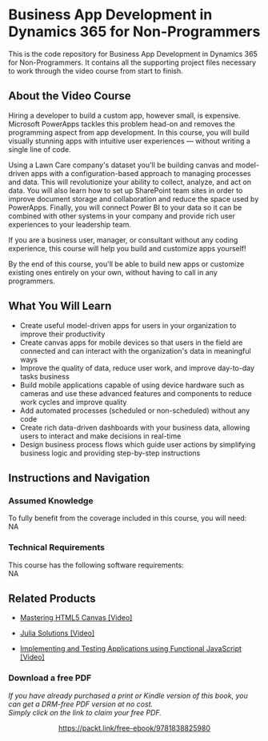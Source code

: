 ﻿# Business App Development in Dynamics 365 for Non-Programmers
This is the code repository for Business App Development in Dynamics 365 for Non-Programmers. It contains all the supporting project files necessary to work through the video course from start to finish.
## About the Video Course
	
Hiring a developer to build a custom app, however small, is expensive. Microsoft PowerApps tackles this problem head-on and removes the programming aspect from app development. In this course, you will build visually stunning apps with intuitive user experiences — without writing a single line of code.

Using a Lawn Care company's dataset you'll be building canvas and model-driven apps with a configuration-based approach to managing processes and data. This will revolutionize your ability to collect, analyze, and act on data. You will also learn how to set up SharePoint team sites in order to improve document storage and collaboration and reduce the space used by PowerApps. Finally, you will connect Power BI to your data so it can be combined with other systems in your company and provide rich user experiences to your leadership team.

If you are a business user, manager, or consultant without any coding experience, this course will help you build and customize apps yourself!

By the end of this course, you'll be able to build new apps or customize existing ones entirely on your own, without having to call in any programmers.

<H2>What You Will Learn</H2>
<DIV class=book-info-will-learn-text>
<UL>
<LI>Create useful model-driven apps for users in your organization to improve their productivity
<LI>Create canvas apps for mobile devices so that users in the field are connected and can interact with the organization's data in meaningful ways
<LI>Improve the quality of data, reduce user work, and improve day-to-day tasks business
<LI>Build mobile applications capable of using device hardware such as cameras and use these advanced features and components to reduce work cycles and improve quality
<LI>Add automated processes (scheduled or non-scheduled) without any code 
<LI>Create rich data-driven dashboards with your business data, allowing users to interact and make decisions in real-time
<LI>Design business process flows which guide user actions by simplifying business logic and providing step-by-step instructions </LI></UL></DIV>

## Instructions and Navigation
### Assumed Knowledge
To fully benefit from the coverage included in this course, you will need:<br/>
NA
### Technical Requirements
This course has the following software requirements:<br/>
NA

## Related Products
* [Mastering HTML5 Canvas [Video]]()

* [Julia Solutions [Video]]()

* [Implementing and Testing Applications using Functional JavaScript [Video]]()

### Download a free PDF

 <i>If you have already purchased a print or Kindle version of this book, you can get a DRM-free PDF version at no cost.<br>Simply click on the link to claim your free PDF.</i>
<p align="center"> <a href="https://packt.link/free-ebook/9781838825980">https://packt.link/free-ebook/9781838825980 </a> </p>